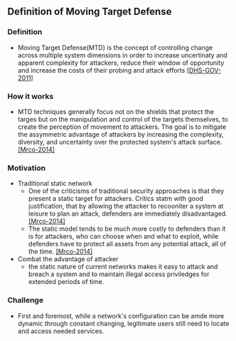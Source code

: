 ## Definition of Moving Target Defense


### Definition
- Moving Target Defense(MTD) is the concept of controlling change across multiple system dimensions in order to increase uncertinaty and apparent complexity for attackers, reduce their window of opportunity and increase the costs of their probing and attack efforts [[DHS-GOV-2011]](http://www.dhs.gov/csd-mtd)

### How it works
- MTD techniques generally focus not on the shields that protect the targes but on the manipulation and control of the targets themselves, to create the perception of movement to attackers. The goal is to mitigate the assymmetric advantage of attackers by increasing the complexity, diversity, and uncertainty over the protected system's attack surface. [[Mrco-2014]](http://ieeexplore.ieee.org/stamp/stamp.jsp?arnumber=6798537)

### Motivation
- Traditional static network
  - One of the criticisms of traditional security approaches is that they present a static target for attackers. Critics statm with good justification, that by allowing the attacker to recooniter a system at leisure to plan an attack, defenders are immediately disadvantaged. [[Mrco-2014]](http://ieeexplore.ieee.org/stamp/stamp.jsp?arnumber=6798537)
  - The static model tends to be much more costly to defenders than it is for attackers, who can choose when and what to exploit, while defenders have to protect all assets from any potential attack, all of the time. [[Mrco-2014]](http://ieeexplore.ieee.org/stamp/stamp.jsp?arnumber=6798537)
- Combat the advantage of attacker
  - the static nature of current networks makes it easy to attack and breach a system and to maintain illegal access priviledges for extended periods of time. 

### Challenge
- First and foremost, while a network's configuration can be amde more dynamic through constant changing, legitimate users still need to locate and access needed services. 

